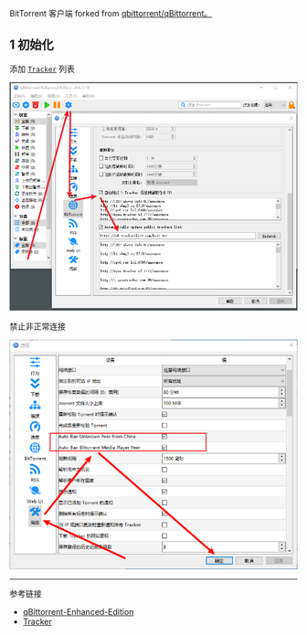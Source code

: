BitTorrent 客户端 forked from [qbittorrent/qBittorrent。](https://github.com/qbittorrent/qBittorrent)

## 1 初始化

添加 [`Tracker`](https://github.com/XIU2/TrackersListCollection/blob/master/README-ZH.md) 列表

![添加 Tracker 列表](./../../../../../images/qBittorrent-Enhanced-Edition/%E6%B7%BB%E5%8A%A0%20Tracker%20%E5%88%97%E8%A1%A8.png)

禁止非正常连接

![禁止非正常连接](./../../../../../images/qBittorrent-Enhanced-Edition/%E7%A6%81%E6%AD%A2%E9%9D%9E%E6%AD%A3%E5%B8%B8%E8%BF%9E%E6%8E%A5.png)

---

参考链接

- [qBittorrent-Enhanced-Edition](https://github.com/c0re100/qBittorrent-Enhanced-Edition)
- [Tracker](https://github.com/XIU2/TrackersListCollection/blob/master/README-ZH.md)